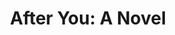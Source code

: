 ---
title: "After You: A Novel"
isbn: "9780525426592"
image_path: "https://i.gr-assets.com/images/S/photo.goodreads.com/books/1424983156i/25020381._UY238_SS238_.jpg"
thumbnail_height: "238"
thumbnail_width: "238"
url: "https://www.goodreads.com/book/show/25020381-after-you"
cover_image_path: "/webhook-uploads/1443584262581_25020381._UY238_SS238_.jpg"
---
